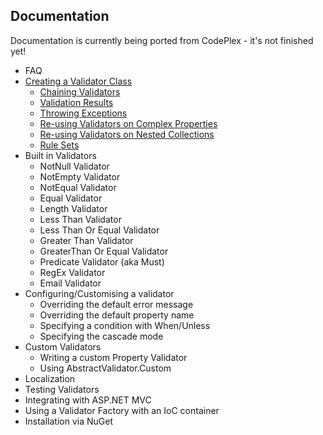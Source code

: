 ## Documentation

Documentation is currently being ported from CodePlex - it's not finished yet!

- FAQ
- [Creating a Validator Class](CreatingAValidator.md)
  * [Chaining Validators](CreatingAValidator.md#chaining-validators-for-the-same-property)
  * [Validation Results](CreatingAValidator.md#Chaining-Validators-for-the-Same-Property)
  * [Throwing Exceptions](CreatingAValidator.md#throwing-exceptions)
  * [Re-using Validators on Complex Properties](CreatingAValidator.md#complex-properties)
  * [Re-using Validators on Nested Collections](CreatingAValidator.md#collections)
  * [Rule Sets](CreatingAValidator.md#RuleSets)
- Built in Validators
  * NotNull Validator
  * NotEmpty Validator
  * NotEqual Validator
  * Equal Validator
  * Length Validator
  * Less Than Validator
  * Less Than Or Equal Validator
  * Greater Than Validator
  * GreaterThan Or Equal Validator
  * Predicate Validator (aka Must)
  * RegEx Validator
  * Email Validator
- Configuring/Customising a validator
  * Overriding the default error message
  * Overriding the default property name
  * Specifying a condition with When/Unless
  * Specifying the cascade mode
- Custom Validators
  * Writing a custom Property Validator
  * Using AbstractValidator.Custom
- Localization
- Testing Validators
- Integrating with ASP.NET MVC
- Using a Validator Factory with an IoC container
- Installation via NuGet
